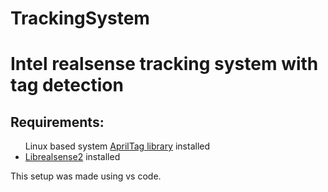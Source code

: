 # TrackingSystem
<h1>Intel realsense tracking system with tag detection</h1>
<h2>Requirements:</h2>

<ul>
  <l1>Linux based system</li>
  <l1><a href="https://github.com/AprilRobotics/apriltag">AprilTag library</a> installed</li>
  <li><a href="https://github.com/IntelRealSense/librealsense">Librealsense2</a> installed</li>
</ul>

This setup was made using vs code.
